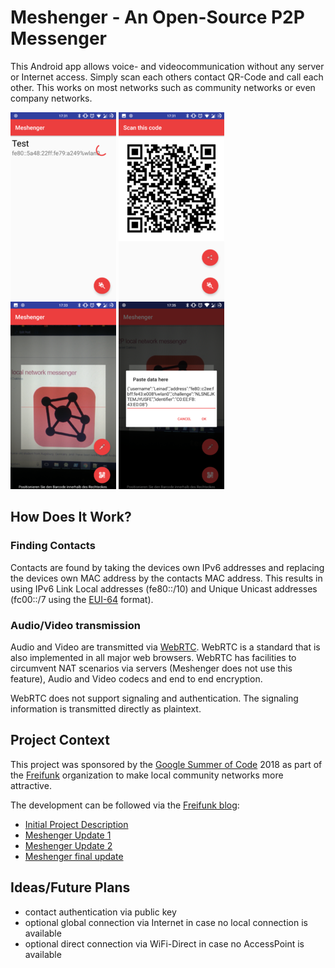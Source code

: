 # Meshenger - An Open-Source P2P Messenger

This Android app allows voice- and videocommunication without any server or Internet access. Simply scan each others contact QR-Code and call each other. This works on most networks such as community networks or even company networks.

![Contact List](docs/contact_list.png)
![QR-Code Offer](docs/qr_offer.png)
![QR-Code Scanner](docs/qr_scanner.png)
![Manual Contact Exchange](docs/manual_exchange.png)

## How Does It Work?

### Finding Contacts

Contacts are found by taking the devices own IPv6 addresses and replacing the devices own MAC address by the contacts MAC address. This results in using IPv6 Link Local addresses (fe80::/10) and Unique Unicast addresses (fc00::/7 using the [EUI-64](https://de.wikipedia.org/wiki/EUI-64) format).

### Audio/Video transmission

Audio and Video are transmitted via [WebRTC](https://webrtc.org/). WebRTC is a standard that is also implemented in all major web browsers. WebRTC has facilities to circumvent NAT scenarios via servers (Meshenger does not use this feature), Audio and Video codecs and end to end encryption.

WebRTC does not support signaling and authentication. The signaling information is transmitted directly as plaintext.

## Project Context

This project was sponsored by the [Google Summer of Code](https://summerofcode.withgoogle.com/) 2018 as part of the [Freifunk](https://freifunk.net) organization to make local community networks more attractive.

The development can be followed via the [Freifunk blog](https://blog.freifunk.net):

* [Initial Project Description](https://projects.freifunk.net/#/projects?project=local_phone_app&lang=en)
* [Meshenger Update 1](https://blog.freifunk.net/2018/06/10/meshenger-p2p-local-network-messenger-update-1/)
* [Meshenger Update 2](https://blog.freifunk.net/2018/07/07/meshenger-p2p-local-network-messenger-update-2/)
* [Meshenger final update](https://blog.freifunk.net/2018/08/14/meshenger-p2p-local-network-messenger-final-update/)

## Ideas/Future Plans

* contact authentication via public key
* optional global connection via Internet in case no local connection is available
* optional direct connection via WiFi-Direct in case no AccessPoint is available
